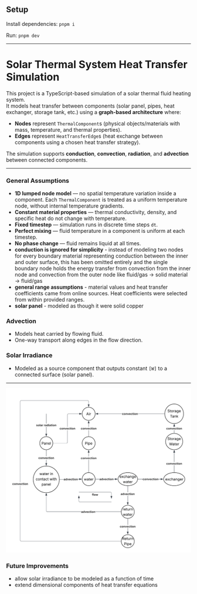 ## Setup

Install dependencies: `pnpm i`

Run: `pnpm dev`

---

# Solar Thermal System Heat Transfer Simulation

This project is a TypeScript-based simulation of a solar thermal fluid heating system.  
It models heat transfer between components (solar panel, pipes, heat exchanger, storage tank, etc.) using a **graph-based architecture** where:

- **Nodes** represent `ThermalComponent`s (physical objects/materials with mass, temperature, and thermal properties).
- **Edges** represent `HeatTransferEdge`s (heat exchange between components using a chosen heat transfer strategy).

The simulation supports **conduction**, **convection**, **radiation**, and **advection** between connected components.

---

### General Assumptions
- **1D lumped node model** — no spatial temperature variation inside a component. Each `ThermalComponent` is treated as a uniform temperature node, without internal temperature gradients.
- **Constant material properties** — thermal conductivity, density, and specific heat do not change with temperature.
- **Fixed timestep** — simulation runs in discrete time steps `dt`.
- **Perfect mixing** — fluid temperature in a component is uniform at each timestep.
- **No phase change** — fluid remains liquid at all times.
- **conduction is ignored for simplicity** - instead of modeling two nodes for every boundary material representing conduction between the inner and outer surface, this has been omitted entirely and the single boundary node holds the energy transfer from convection from the inner node and convection from the outer node like fluid/gas -> solid material -> fluid/gas
- **general range assumptions** - material values and heat transfer coefficients came from online sources. Heat coefficients were selected from within provided ranges.
- **solar panel** - modeled as though it were solid copper 

### Advection
- Models heat carried by flowing fluid.
- One-way transport along edges in the flow direction.

### Solar Irradiance
- Modeled as a source component that outputs constant `[W]` to a connected surface (solar panel).

---
![System Model](./closed_loop_solar_heat_exchange.png)

### Future Improvements
- allow solar irradiance to be modeled as a function of time
- extend dimensional components of heat transfer equations


